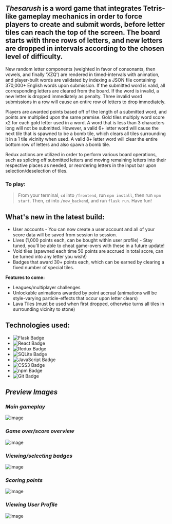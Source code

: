 ## _Thesarush_ is a word game that integrates Tetris-like gameplay mechanics in order to force players to create and submit words, before letter tiles can reach the top of the screen. The board starts with three rows of letters, and new letters are dropped in intervals according to the chosen level of difficulty.

New random letter components (weighted in favor of consonants, then vowels, and finally 'XZQ') are rendered in timed-intervals with animation, and player-built words are validated by indexing a JSON file containing 370,000+ English words upon submission. If the submitted word is valid, all corresponding letters are cleared from the board. If the word is invalid, a new letter is dropped immediately as penalty. Three invalid word submissions in a row will cause an entire row of letters to drop immediately. 

Players are awarded points based off of the length of a submitted word, and points are multiplied upon the same premise. Gold tiles multiply word score x2 for each gold letter used in a word. A word that is less than 3 characters long will not be submitted. However, a valid 6+ letter word will cause the next tile that is spawned to be a bomb tile, which clears all tiles surrounding it in a 1 tile vicinity when used. A valid 8+ letter word will clear the entire bottom row of letters and also spawn a bomb tile.

Redux actions are utilized in order to perform various board operations, such as splicing off submitted letters and moving remaining letters into their respective places as needed, or reordering letters in the input bar upon selection/deselection of tiles.

### To play:
> From your terminal, `cd` into `/frontend`, run `npm install`, then run `npm start`. Then, `cd` into `/new_backend`, and run `flask run`. Have fun!

## What's new in the latest build:
* User accounts - You can now create a user account and all of your score data will be saved from session to session.
* Lives (1,000 points each, can be bought within user profile) - Stay tuned, you'll be able to cheat game-overs with these in a future update!
* Void tiles (spawned each time 50 points are accrued in total score, can be turned into any letter you wish!)
* Badges that award 30+ points each, which can be earned by clearing a fixed number of special tiles.

**Features to come:**
* Leagues/multiplayer challenges
* Unlockable animations awarded by point accrual (animations will be style-varying particle-effects that occur upon letter clears)
* Lava Tiles (must be used when first dropped, otherwise turns all tiles in surrounding vicinity to stone)

## Technologies used:
* ![Flask Badge](https://img.shields.io/badge/Flask-000?logo=flask&logoColor=fff&style=flat)
* ![React Badge](https://img.shields.io/badge/React-61DAFB?logo=react&logoColor=000&style=flat)
* ![Redux Badge](https://img.shields.io/badge/Redux-764ABC?logo=redux&logoColor=fff&style=flat)
* ![SQLite Badge](https://img.shields.io/badge/SQLite-003B57?logo=sqlite&logoColor=fff&style=flat)
* ![JavaScript Badge](https://img.shields.io/badge/JavaScript-F7DF1E?logo=javascript&logoColor=000&style=flat)
* ![CSS3 Badge](https://img.shields.io/badge/CSS3-1572B6?logo=css3&logoColor=fff&style=flat)
* ![npm Badge](https://img.shields.io/badge/npm-CB3837?logo=npm&logoColor=fff&style=flat)
* ![Git Badge](https://img.shields.io/badge/Git-F05032?logo=git&logoColor=fff&style=flat)

## _Preview Images_

### _Main gameplay_
![image](https://user-images.githubusercontent.com/95946808/204881946-808bf41a-54d9-4712-87a7-f7b0f5d14c60.png)

### _Game over/score overview_
![image](https://user-images.githubusercontent.com/95946808/204883383-2984d39a-c755-4442-838c-647bddef4f56.png)

### _Viewing/selecting badges_
![image](https://user-images.githubusercontent.com/95946808/204883618-d8f53c00-5ed7-444d-a94b-c5ddb21f755a.png)

### _Scoring points_
![image](https://user-images.githubusercontent.com/95946808/204886715-9ac9eddd-b0f2-4249-a776-6dae0f2675c1.png)

### _Viewing User Profile_
![image](https://user-images.githubusercontent.com/95946808/206955988-4c332298-14c3-433f-87e1-a2e7b3e64f5d.png)

